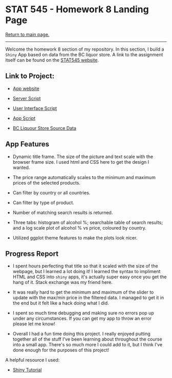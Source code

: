 STAT 545 - Homework 8 Landing Page
================

[Return to main page.](https://github.com/HScheiber/STAT545-hw-Scheiber-Hayden/blob/master/README.md "Main page")

------------------------------------------------------------------------

Welcome the homework 8 section of my repository. In this section, I build a `Shiny` App based on data from the BC liquor store. A link to the assignment itself can be found on the [STAT545 website](http://stat545.com/hw08_shiny.html).

Link to Project:
-----

- [App website](https://scheiber.shinyapps.io/BC_Liquor_App/)

- [Server Script](server.R)

- [User Interface Script](ui.R)

- [App Script](app.R)

- [BC Liquour Store Source Data](https://www.opendatabc.ca/dataset/bc-liquor-store-product-price-list-current-prices)

App Features
--------

- Dynamic title frame. The size of the picture and text scale with the browser frame size. I used html and CSS here to get the design I wanted.

- The price range automatically scales to the minimum and maximum prices of the selected products.

- Can filter by country or all countries.

- Can filter by type of product.

- Number of matching search results is returned.

- Three tabs: histogram of alcohol %; searchable table of search results; and a log scale plot of alcohol % vs price, coloured by country.

- Utilized ggplot theme features to make the plots look nicer.


Progress Report
---------------

- I spent hours perfecting that title so that it scaled with the size of the webpage, but I learned a lot doing it! I learned the syntax to impliment HTML and CSS into `shiny` apps, it's actually super easy once you get the hang of it. Stack exchange was my friend here.

- It was really hard to get the minimum and maximum of the slider to update with the max/min price in the filtered data. I managed to get it in the end but it felt like a hack doing what I did.

- I spent so much time debugging and making sure no errors pop up under any circumstances. If you can get my app to throw an error please let me know!

- Overall I had a fun time doing this project. I really enjoyed putting together all of the stuff I've been learning about throughout the course into a small app. There's so much more I could add to it, but I think I've done enough for the purposes of this project!

A helpful resource I used:

- [Shiny Tutorial](https://shiny.rstudio.com/tutorial/written-tutorial/lesson1/)